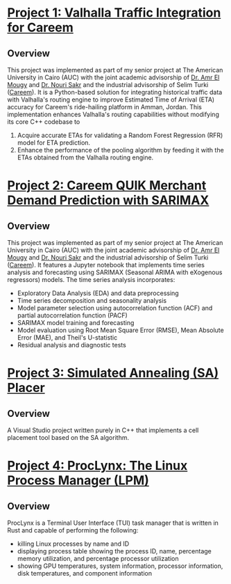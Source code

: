 # [Project 1: Valhalla Traffic Integration for Careem](https://github.com/muhammadazzazy/osm-valhalla-traffic-mapper)
## Overview
This project was implemented as part of my senior project at The American University in Cairo (AUC) with the joint academic advisorship of [Dr. Amr El Mougy](https://www.aucegypt.edu/fac/amr-el-mougy) and [Dr. Nouri Sakr](https://www.aucegypt.edu/fac/nouri-sakr) and the industrial advisorship of Selim Turki ([Careem](https://www.careem.com/)). It is a Python-based solution for integrating historical traffic data with Valhalla's routing engine to improve Estimated Time of Arrival (ETA) accuracy for Careem's ride-hailing platform in Amman, Jordan. This implementation enhances Valhalla's routing capabilities without modifying its core C++ codebase to
1. Acquire accurate ETAs for validating a Random Forest Regression (RFR) model for ETA prediction.
2. Enhance the performance of the pooling algorithm by feeding it with the ETAs obtained from the Valhalla routing engine.

# [Project 2: Careem QUIK Merchant Demand Prediction with SARIMAX](https://github.com/muhammadazzazy/time-series-forecasting-sarimax)
## Overview
This project was implemented as part of my senior project at The American University in Cairo (AUC) with the joint academic advisorship of [Dr. Amr El Mougy](https://www.aucegypt.edu/fac/amr-el-mougy) and [Dr. Nouri Sakr](https://www.aucegypt.edu/fac/nouri-sakr) and the industrial advisorship of Selim Turki ([Careem](https://www.careem.com/)). It features a Jupyter notebook that implements time series analysis and forecasting using SARIMAX (Seasonal ARIMA with eXogenous regressors) models. The time series analysis incorporates:
- Exploratory Data Analysis (EDA) and data preprocessing
- Time series decomposition and seasonality analysis
- Model parameter selection using autocorrelation function (ACF) and partial autocorrelation function (PACF)
- SARIMAX model training and forecasting
- Model evaluation using Root Mean Square Error (RMSE), Mean Absolute Error (MAE), and Theil's U-statistic
- Residual analysis and diagnostic tests

# [Project 3: Simulated Annealing (SA) Placer](https://github.com/muhammadazzazy/SimulatedAnnealingPlacer)
## Overview
A Visual Studio project written purely in C++ that implements a cell placement tool based on the SA algorithm. 

# [Project 4: ProcLynx: The Linux Process Manager (LPM)](https://github.com/muhammadazzazy/proclynx)
## Overview
ProcLynx is a Terminal User Interface (TUI) task manager that is written in Rust and capable of performing the following:
- killing Linux processes by name and ID
- displaying process table showing the process ID, name, percentage memory utilization, and percentage processor utilization
- showing GPU temperatures, system information, processor information, disk temperatures, and component information
